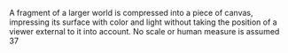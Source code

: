 A fragment of a larger world is compressed into a piece of canvas, impressing its surface with color and light without taking the position of a viewer external to it into account. No scale or human measure is assumed 37
